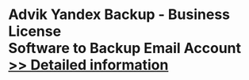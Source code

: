 # Advik Yandex Backup - Business License<br />Software to Backup Email Account<br />[>> Detailed information](https://secure.shareit.com/shareit/product.html?productid=300809436&affiliateid=200057808)